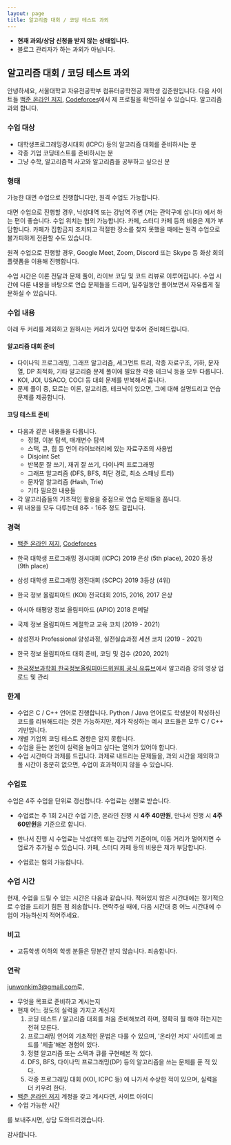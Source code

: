 ```yaml
---
layout: page
title: 알고리즘 대회 / 코딩 테스트 과외
---
```


* **현재 과외/상담 신청을 받지 않는 상태입니다.**
* 블로그 관리자가 하는 과외가 아닙니다.

## 알고리즘 대회 / 코딩 테스트 과외

안녕하세요, 서울대학교 자유전공학부 컴퓨터공학전공 재학생 김준원입니다. 다음 사이트들 [백준 온라인 저지](http://icpc.me/junie), [Codeforces](https://codeforces.com/profile/junie)에서 제 프로필을 확인하실 수 있습니다. 알고리즘 과외 합니다.

### 수업 대상

* 대학생프로그래밍경시대회 (ICPC) 등의 알고리즘 대회를 준비하시는 분
* 각종 기업 코딩테스트를 준비하시는 분
* 그냥 수학, 알고리즘적 사고와 알고리즘을 공부하고 싶으신 분

### 형태

가능한 대면 수업으로 진행합니다만, 원격 수업도 가능합니다.

대면 수업으로 진행할 경우, 낙성대역 또는 강남역 주변 (저는 관악구에 삽니다) 에서 하는 편이 좋습니다. 수업 위치는 협의 가능합니다. 카페, 스터디 카페 등의 비용은 제가 부담합니다. 카페가 집합금지 조치되고 적절한 장소를 찾지 못했을 때에는 원격 수업으로 불가피하게 전환할 수도 있습니다.

원격 수업으로 진행할 경우, Google Meet, Zoom, Discord 또는 Skype 등 화상 회의 플랫폼을 이용해 진행합니다.

수업 시간은 이론 전달과 문제 풀이, 라이브 코딩 및 코드 리뷰로 이루어집니다. 수업 시간에 다룬 내용을 바탕으로 연습 문제들을 드리며, 일주일동안 풀어보면서 자유롭게 질문하실 수 있습니다.

### 수업 내용

아래 두 커리를 제외하고 원하시는 커리가 있다면 맞추어 준비해드립니다.

#### 알고리즘 대회 준비

* 다이나믹 프로그래밍, 그래프 알고리즘, 세그먼트 트리, 각종 자료구조, 기하, 문자열, DP 최적화, 기타 알고리즘 문제 풀이에 필요한 각종 테크닉 등을 모두 다룹니다.
* KOI, JOI, USACO, COCI 등 대회 문제를 반복해서 풉니다.
* 문제 풀이 중, 모르는 이론, 알고리즘, 테크닉이 있으면, 그에 대해 설명드리고 연습문제를 제공합니다.

#### 코딩 테스트 준비

* 다음과 같은 내용들을 다룹니다.
  * 정렬, 이분 탐색, 매개변수 탐색
  * 스택, 큐, 힙 등 언어 라이브러리에 있는 자료구조의 사용법
  * Disjoint Set
  * 반복문 잘 쓰기, 재귀 잘 쓰기, 다이나믹 프로그래밍
  * 그래프 알고리즘 (DFS, BFS, 최단 경로, 최소 스패닝 트리)
  * 문자열 알고리즘 (Hash, Trie)
  * 기타 필요한 내용들
* 각 알고리즘들의 기초적인 활용을 중점으로 연습 문제들을 풉니다.
* 위 내용을 모두 다루는데 8주 - 16주 정도 걸립니다.

### 경력
* [백준 온라인 저지](http://icpc.me/junie), [Codeforces](https://codeforces.com/profile/junie)
* 한국 대학생 프로그래밍 경시대회 (ICPC) 2019 은상 (5th place), 2020 동상 (9th place)
* 삼성 대학생 프로그래밍 경진대회 (SCPC) 2019 3등상 (4위)
* 한국 정보 올림피아드 (KOI) 전국대회 2015, 2016, 2017 은상
* 아시아 태평양 정보 올림피아드 (APIO) 2018 은메달

* 국제 정보 올림피아드 계절학교 교육 코치 (2019 - 2021)
* 삼성전자 Professional 양성과정, 실전실습과정 세션 코치 (2019 - 2021)
* 한국 정보 올림피아드 대회 준비, 코딩 및 검수 (2020, 2021)
* [한국정보과학회 한국정보올림피아드위원회 공식 유튜브](https://www.youtube.com/channel/UC_yx-kJJnaKOYbvoaI1ivFg)에서 알고리즘 강의 영상 업로드 및 관리

### 한계
* 수업은 C / C++ 언어로 진행합니다. Python / Java 언어로도 학생분이 작성하신 코드를 리뷰해드리는 것은 가능하지만, 제가 작성하는 예시 코드들은 모두 C / C++ 기반입니다.
* 개별 기업의 코딩 테스트 경향은 알지 못합니다.
* 수업을 듣는 본인이 실력을 늘이고 싶다는 열의가 있어야 합니다.
* 수업 시간마다 과제를 드립니다. 과제로 내드리는 문제들을, 과외 시간을 제외하고 풀 시간이 충분히 없으면, 수업이 효과적이지 않을 수 있습니다.

### 수업료

수업은 4주 수업을 단위로 갱신합니다. 수업료는 선불로 받습니다.

* 수업료는 주 1회 2시간 수업 기준, 온라인 진행 시 **4주 40만원**, 만나서 진행 시 **4주 60만원**을 기준으로 합니다.

* 만나서 진행 시 수업료는 낙성대역 또는 강남역 기준이며, 이동 거리가 멀어지면 수업료가 추가될 수 있습니다. 카페, 스터디 카페 등의 비용은 제가 부담합니다.

* 수업료는 협의 가능합니다.

### 수업 시간

현재, 수업을 드릴 수 있는 시간은 다음과 같습니다. 적혀있지 않은 시간대에는 정기적으로 수업을 드리기 힘든 점 죄송합니다. 연락주실 때에, 다음 시간대 중 어느 시간대에 수업이 가능하신지 적어주세요.


### 비고

* 고등학생 이하의 학생 분들은 당분간 받지 않습니다. 죄송합니다.

### 연락

<style>
.mail-address:after{
    content:attr(data-name) "@" attr(data-domain) "." attr(data-tld);
    text-decoration: underline
}
</style>
<a href="#" class="mail-address" data-name="junwonkim3" data-domain="gmail" data-tld="com" onclick="window.location.href = 'mailto:' + this.dataset.name + '@' + this.dataset.domain + '.' + this.dataset.tld"></a>로,

* 무엇을 목표로 준비하고 계시는지
* 현재 어느 정도의 실력을 가지고 계신지
  1. 코딩 테스트 / 알고리즘 대회를 처음 준비해보려 하며, 정확히 뭘 해야 하는지는 전혀 모른다.
  2. 프로그래밍 언어의 기초적인 문법은 다룰 수 있으며, '온라인 저지' 사이트에 코드를 '제출'해본 경험이 있다.
  3. 정렬 알고리즘 또는 스택과 큐를 구현해본 적 있다.
  3. DFS, BFS, 다이나믹 프로그래밍(DP) 등의 알고리즘을 쓰는 문제를 푼 적 있다.
  4. 각종 프로그래밍 대회 (KOI, ICPC 등) 에 나가서 수상한 적이 있으며, 실력을 더 키우려 한다.
* [백준 온라인 저지](http://icpc.me) 계정을 갖고 계시다면, 사이트 아이디
* 수업 가능한 시간

를 보내주시면, 상담 도와드리겠습니다.

감사합니다.
